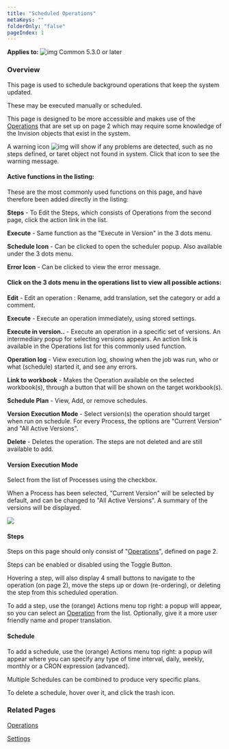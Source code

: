 ```yaml
---
title: "Scheduled Operations"
metaKeys: ""
folderOnly: "false"
pageIndex: 1
---
```

**Applies to:** ![img](https://profitbasedocs.blob.core.windows.net/icons/yes-icon.png) Common 5.3.0 or later

### Overview

This page is used to schedule background operations that keep the system updated.

These may be executed manually or scheduled.

This page is designed to be more accessible and makes use of the [Operations](Operations.md) that are set up on page 2 which may require some knowledge of the Invision objects that exist in the system.

A warning icon ![img](https://profitbasedocs.blob.core.windows.net/enduserhelp/images/warning_24.png)  will show if any problems are detected, such as no steps defined, or taret object not found in system. Click that icon to see the warning message.

####  Active functions in the listing:

These are the most commonly used functions on this page, and have therefore been added directly in the listing:

**Steps** - To Edit the Steps, which consists of Operations from the second page, click the action link in the list.

**Execute** - Same function as the "Execute in Version" in the 3 dots menu.

**Schedule Icon** - Can be clicked to open the scheduler popup. Also available under the 3 dots menu.

**Error Icon** - Can be clicked to view the error message.




#### Click on the 3 dots menu in the operations list to view all possible actions:


**Edit** - Edit an operation : Rename, add translation, set the category or add a comment.

**Execute** - Execute an operation immediately, using stored settings.

**Execute in version..** - Execute an operation in a specific set of versions. An intermediary popup for selecting versions appears. An action link is available in the Operations list for this commonly used function.

**Operation log** - View execution log, showing when the job was run, who or what (schedule) started it, and see any errors.

**Link to workbook** - Makes the Operation available on the selected workbook(s), through a button that will be shown on the target workbook(s).

**Schedule Plan** - View, Add, or remove schedules.

**Version Execution Mode** - Select version(s) the operation should target when run on schedule. For every Process, the options are "Current Version" and "All Active Versions".

**Delete** - Deletes the operation. The steps are not deleted and are still available to add.




#### Version Execution Mode

Select from the list of Processes using the checkbox.

When a Process has been selected, "Current Version" will be selected by default, and can be changed to "All Active Versions". A summary of the versions will be displayed.

![](https://profitbasedocs.blob.core.windows.net/plannerimages/versionexecutionmode.png)

#### Steps

Steps on this page should only consist of "[Operations](Operations.md)", defined on page 2.

Steps can be enabled or disabled using the Toggle Button.

Hovering a step, will also display 4 small buttons to navigate to the operation (on page 2), move the steps up or down (re-ordering), or deleting the step from this scheduled operation.

To add a step, use the (orange) Actions menu top right: a popup will appear, so you can select an [Operation](Operations.md) from the list. Optionally, give it a more user friendly name and proper translation.


#### Schedule

To add a schedule, use the (orange) Actions menu top right: a popup will appear where you can specify any type of time interval, daily, weekly, monthly or a CRON expression (advanced).

Multiple Schedules can be combined to produce very specific plans.

To delete a schedule, hover over it, and click the trash icon.


### Related Pages

[Operations](Operations.md)

[Settings](Settings.md)
